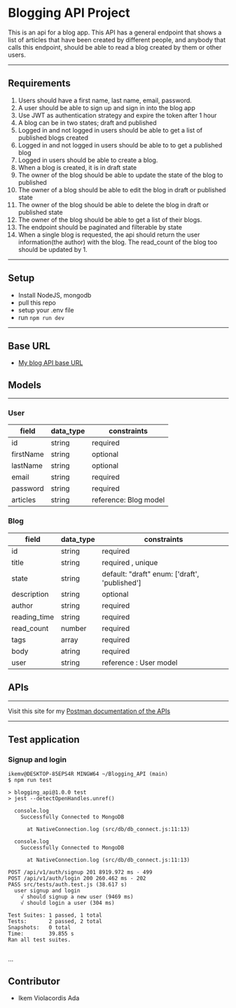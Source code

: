 # Blogging API Project

This is an api for a blog app. This API has a general endpoint that shows a list of articles that have been created by different people, and anybody that calls this endpoint, should be able to read a blog created by them or other users.

---

## Requirements

1. Users should have a first name, last name, email, password.
2. A user should be able to sign up and sign in into the blog app
3. Use JWT as authentication strategy and expire the token after 1 hour
4. A blog can be in two states; draft and published
5. Logged in and not logged in users should be able to get a list of published blogs created
6. Logged in and not logged in users should be able to to get a published blog
7. Logged in users should be able to create a blog.
8. When a blog is created, it is in draft state
9. The owner of the blog should be able to update the state of the blog to published
10. The owner of a blog should be able to edit the blog in draft or published state
11. The owner of the blog should be able to delete the blog in draft or published state
12. The owner of the blog should be able to get a list of their blogs.
13. The endpoint should be paginated and filterable by state
14. When a single blog is requested, the api should return the user information(the author) with the blog. The read_count of the blog too should be updated by 1.

---

## Setup

- Install NodeJS, mongodb
- pull this repo
- setup your .env file
- run `npm run dev`

---

## Base URL

- [My blog API base URL](https://safe-scrubland-60722.herokuapp.com/api/v1)

## Models

---

### User

| field     | data_type | constraints           |
| --------- | --------- | --------------------- |
| id        | string    | required              |
| firstName | string    | optional              |
| lastName  | string    | optional              |
| email     | string    | required              |
| password  | string    | required              |
| articles  | string    | reference: Blog model |

### Blog

| field        | data_type | constraints                                   |
| ------------ | --------- | --------------------------------------------- |
| id           | string    | required                                      |
| title        | string    | required , unique                             |
| state        | string    | default: "draft" enum: ['draft', 'published'] |
| description  | string    | optional                                      |
| author       | string    | required                                      |
| reading_time | string    | required                                      |
| read_count   | number    | required                                      |
| tags         | array     | required                                      |
| body         | atring    | required                                      |
| user         | string    | reference : User model                        |

## APIs

---

Visit this site for my [Postman documentation of the APIs](https://documenter.getpostman.com/view/22967625/2s8YYEQQgP)

---

## Test application

### Signup and login

```
ikemv@DESKTOP-85EPS4R MINGW64 ~/Blogging_API (main)
$ npm run test

> blogging_api@1.0.0 test
> jest --detectOpenHandles.unref()

  console.log
    Successfully Connected to MongoDB

      at NativeConnection.log (src/db/db_connect.js:11:13)

  console.log
    Successfully Connected to MongoDB

      at NativeConnection.log (src/db/db_connect.js:11:13)

POST /api/v1/auth/signup 201 8919.972 ms - 499
POST /api/v1/auth/login 200 260.462 ms - 202
PASS src/tests/auth.test.js (38.617 s)
  user signup and login
    √ should signup a new user (9469 ms)
    √ should login a user (304 ms)

Test Suites: 1 passed, 1 total
Tests:       2 passed, 2 total
Snapshots:   0 total
Time:        39.855 s
Ran all test suites.


```

...

## Contributor

- Ikem Violacordis Ada
